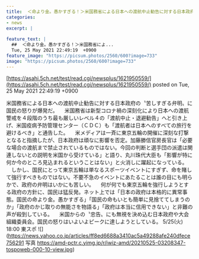 ```yaml
---
title:  ＜命より金。愚かすぎる！＞米国務省による日本への渡航中止勧告に対する日本政府の〝苦しすぎる弁明〟  
categories:
- news
excerpt: |
  
feature_text: |
  ##  ＜命より金。愚かすぎる！＞米国務省によ...
  Tue, 25 May 2021 22:49:19  +0900
feature_image: "https://picsum.photos/2560/600?image=733"
image: "https://picsum.photos/2560/600?image=733"
---
```


[https://asahi.5ch.net/test/read.cgi/newsplus/1621950559/](https://asahi.5ch.net/test/read.cgi/newsplus/1621950559/)
posted on Tue, 25 May 2021 22:49:19  +0900

<!--more-->

米国務省による日本への渡航中止勧告に対する日本政府の〝苦しすぎる弁明〟に国民の怒りが爆発だ。 　米国務省は新型コロナ禍の深刻化により日本への渡航警戒を４段階のうち最も厳しいレベル４の「渡航中止・退避勧告」へと引き上げ、米国疫病予防管理センター（ＣＤＣ）も「渡航者は日本へのすべての旅行を避けるべき」と通告した。 　米メディアは一斉に東京五輪の開催に深刻な打撃となると指摘したが、日本政府は頑なに影響を否定。加藤勝信官房長官は「必要な場合の渡航まで禁止されているものではない。今回の判断と選手団の派遣は関連しないとの説明を米国から受けている」と語り、丸川珠代大臣も「影響が特に何か今のところ見込まれるということはない」と火消しに躍起になっている。 　しかし、国民にとって東京五輪は単なるスポーツイベントにすぎず、命を賭して強行すべきものではない。不要不急のイベントにあたることは誰の目にも明らかで、政府の弁明はいかにも苦しい。 　何が何でも東京五輪を強行しようとする政府の方針に、国民は猛反発。ネット上では「日本の政府は本格的に異常事態。国民の命より金。愚かすぎる」「国民の命もいとも簡単に見捨ててしまうのか」「政府のかじ取りの無能さを物語る」「政府は本当に信用できない」と非難の声が殺到している。 　米国からの〝忠告〟にも無視を決め込む日本政府や大会組織委員会。国民の怒りはいよいよピークに達しようとしている。 5/25(火) 18:00 東スポ ![](https://news.yahoo.co.jp/articles/ff8ed6688a3410ac5a49288afe240dfece756291 写真 https://amd-pctr.c.yimg.jp/r/iwiz-amd/20210525-03208347-tospoweb-000-10-view.jpg)
